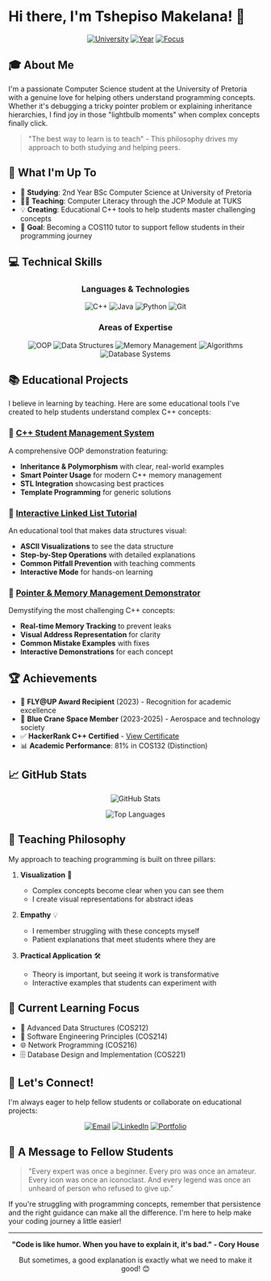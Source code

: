 # Hi there, I'm Tshepiso Makelana! 👋

<div align="center">
  
  [![University](https://img.shields.io/badge/University%20of%20Pretoria-BSc%20Computer%20Science-003B5C?style=for-the-badge)](https://www.up.ac.za/)
  [![Year](https://img.shields.io/badge/Year-2nd%20Year-4CAF50?style=for-the-badge)](https://github.com/CodeMakelana)
  [![Focus](https://img.shields.io/badge/Focus-Teaching%20%26%20Learning-FF6B6B?style=for-the-badge)](https://github.com/CodeMakelana)
  
</div>

## 🎓 About Me

I'm a passionate Computer Science student at the University of Pretoria with a genuine love for helping others understand programming concepts. Whether it's debugging a tricky pointer problem or explaining inheritance hierarchies, I find joy in those "lightbulb moments" when complex concepts finally click.

> "The best way to learn is to teach" - This philosophy drives my approach to both studying and helping peers.

## 🚀 What I'm Up To

- 🏫 **Studying**: 2nd Year BSc Computer Science at University of Pretoria
- 👨‍🏫 **Teaching**: Computer Literacy through the JCP Module at TUKS
- 💡 **Creating**: Educational C++ tools to help students master challenging concepts
- 🎯 **Goal**: Becoming a COS110 tutor to support fellow students in their programming journey

## 💻 Technical Skills

<div align="center">

### Languages & Technologies
![C++](https://img.shields.io/badge/C++-00599C?style=for-the-badge&logo=c%2B%2B&logoColor=white)
![Java](https://img.shields.io/badge/Java-ED8B00?style=for-the-badge&logo=openjdk&logoColor=white)
![Python](https://img.shields.io/badge/Python-3776AB?style=for-the-badge&logo=python&logoColor=white)
![Git](https://img.shields.io/badge/Git-F05032?style=for-the-badge&logo=git&logoColor=white)

### Areas of Expertise
![OOP](https://img.shields.io/badge/Object%20Oriented%20Programming-FF6B6B?style=flat-square)
![Data Structures](https://img.shields.io/badge/Data%20Structures-4ECDC4?style=flat-square)
![Memory Management](https://img.shields.io/badge/Memory%20Management-45B7D1?style=flat-square)
![Algorithms](https://img.shields.io/badge/Algorithms-96CEB4?style=flat-square)
![Database Systems](https://img.shields.io/badge/Database%20Systems-DDA0DD?style=flat-square)

</div>

## 📚 Educational Projects

I believe in learning by teaching. Here are some educational tools I've created to help students understand complex C++ concepts:

### 🎯 [C++ Student Management System](https://github.com/CodeMakelana/cpp-student-management-system)
A comprehensive OOP demonstration featuring:
- **Inheritance & Polymorphism** with clear, real-world examples
- **Smart Pointer Usage** for modern C++ memory management
- **STL Integration** showcasing best practices
- **Template Programming** for generic solutions

### 🔗 [Interactive Linked List Tutorial](https://github.com/CodeMakelana/cpp-linked-list-tutorial)
An educational tool that makes data structures visual:
- **ASCII Visualizations** to see the data structure
- **Step-by-Step Operations** with detailed explanations
- **Common Pitfall Prevention** with teaching comments
- **Interactive Mode** for hands-on learning

### 💾 [Pointer & Memory Management Demonstrator](https://github.com/CodeMakelana/cpp-pointer-memory-tutorial)
Demystifying the most challenging C++ concepts:
- **Real-time Memory Tracking** to prevent leaks
- **Visual Address Representation** for clarity
- **Common Mistake Examples** with fixes
- **Interactive Demonstrations** for each concept

## 🏆 Achievements

- 🌟 **FLY@UP Award Recipient** (2023) - Recognition for academic excellence
- 🚀 **Blue Crane Space Member** (2023-2025) - Aerospace and technology society
- ✅ **HackerRank C++ Certified** - [View Certificate](https://www.hackerrank.com/profile/makelanatshepis1)
- 📊 **Academic Performance**: 81% in COS132 (Distinction)

## 📈 GitHub Stats

<div align="center">
  
  ![GitHub Stats](https://github-readme-stats.vercel.app/api?username=CodeMakelana&show_icons=true&theme=radical)
  
  ![Top Languages](https://github-readme-stats.vercel.app/api/top-langs/?username=CodeMakelana&layout=compact&theme=radical)
  
</div>

## 🎯 Teaching Philosophy

My approach to teaching programming is built on three pillars:

1. **Visualization** 🎨
   - Complex concepts become clear when you can see them
   - I create visual representations for abstract ideas

2. **Empathy** 💡
   - I remember struggling with these concepts myself
   - Patient explanations that meet students where they are

3. **Practical Application** 🛠️
   - Theory is important, but seeing it work is transformative
   - Interactive examples that students can experiment with

## 🌱 Current Learning Focus

- 📖 Advanced Data Structures (COS212)
- 🔧 Software Engineering Principles (COS214)
- 🌐 Network Programming (COS216)
- 🗄️ Database Design and Implementation (COS221)

## 🤝 Let's Connect!

I'm always eager to help fellow students or collaborate on educational projects:

<div align="center">
  
  [![Email](https://img.shields.io/badge/Email-makelanatshepiso2005@gmail.com-D14836?style=for-the-badge&logo=gmail&logoColor=white)](mailto:makelanatshepiso2005@gmail.com)
  [![LinkedIn](https://img.shields.io/badge/LinkedIn-Tshepiso%20Makelana-0077B5?style=for-the-badge&logo=linkedin&logoColor=white)](https://www.linkedin.com/in/tshepiso-makelana-622866239)
  [![Portfolio](https://img.shields.io/badge/Portfolio-codemakelana.github.io-FF6B6B?style=for-the-badge&logo=github&logoColor=white)](https://codemakelana.github.io/Personal-Portfolio/)
  
</div>

## 💭 A Message to Fellow Students

> "Every expert was once a beginner. Every pro was once an amateur. Every icon was once an iconoclast. And every legend was once an unheard of person who refused to give up."

If you're struggling with programming concepts, remember that persistence and the right guidance can make all the difference. I'm here to help make your coding journey a little easier!

---

<div align="center">
  
  **"Code is like humor. When you have to explain it, it's bad." - Cory House**
  
  But sometimes, a good explanation is exactly what we need to make it good! 😊
  
</div>
